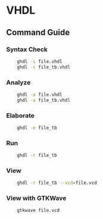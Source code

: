 # VHDL

## Command Guide

### Syntax Check

```bash
    ghdl -s file.vhdl
    ghdl -s file_tb.vhdl
```

### Analyze

```bash
    ghdl -a file.vhdl
    ghdl -a file_tb.vhdl
```

### Elaborate

```bash
    ghdl -e file_tb
```

### Run

```bash
    ghdl -r file_tb
```

### View

```bash
    ghdl -r file_tb --vcd=file.vcd
```

### View with GTKWave

```bash
    gtkwave file.vcd
```